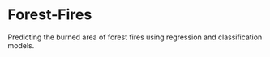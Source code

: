 # Forest-Fires
Predicting the burned area of forest fires using regression and classification models. 

